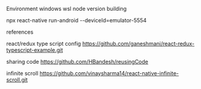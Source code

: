 Environment windows wsl
node version 
building

npx react-native run-android --deviceId=emulator-5554

references

react/redux type script config
https://github.com/ganeshmani/react-redux-typescript-example.git


sharing code
https://github.com/HBandesh/reusingCode


infinite scroll
 https://github.com/vinaysharma14/react-native-infinite-scroll.git